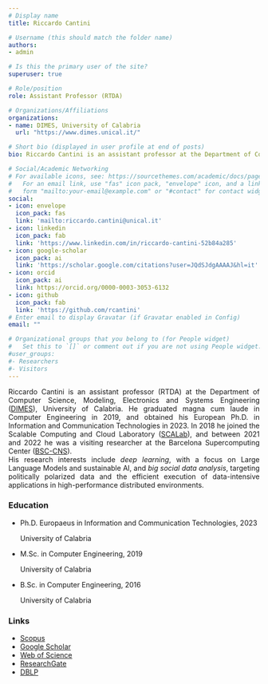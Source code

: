 ```yaml
---
# Display name
title: Riccardo Cantini

# Username (this should match the folder name)
authors:
- admin

# Is this the primary user of the site?
superuser: true

# Role/position
role: Assistant Professor (RTDA)

# Organizations/Affiliations
organizations:
- name: DIMES, University of Calabria
  url: "https://www.dimes.unical.it/"

# Short bio (displayed in user profile at end of posts)
bio: Riccardo Cantini is an assistant professor at the Department of Computer Science, Modeling, Electronics and Systems Engineering (DIMES), University of Calabria. His current research focuses on *deep learning*, with a focus on Large Language Models and sustainable AI, and *big social data analysis*, targeting politically polarized data and the efficient execution of data-intensive applications in high-performance distributed environments.

# Social/Academic Networking
# For available icons, see: https://sourcethemes.com/academic/docs/page-builder/#icons
#   For an email link, use "fas" icon pack, "envelope" icon, and a link in the
#   form "mailto:your-email@example.com" or "#contact" for contact widget.
social:
- icon: envelope
  icon_pack: fas
  link: 'mailto:riccardo.cantini@unical.it'
- icon: linkedin
  icon_pack: fab
  link: 'https://www.linkedin.com/in/riccardo-cantini-52b84a285'
- icon: google-scholar
  icon_pack: ai
  link: 'https://scholar.google.com/citations?user=JQdSJdgAAAAJ&hl=it'
- icon: orcid
  icon_pack: ai
  link: https://orcid.org/0000-0003-3053-6132
- icon: github
  icon_pack: fab
  link: 'https://github.com/rcantini'
# Enter email to display Gravatar (if Gravatar enabled in Config)
email: ""

# Organizational groups that you belong to (for People widget)
#   Set this to `[]` or comment out if you are not using People widget.
#user_groups:
#- Researchers
#- Visitors
---
```

<div style="text-align: justify">
Riccardo Cantini is an assistant professor (RTDA) at the Department of Computer Science, Modeling, Electronics and Systems Engineering (<a href="https://www.dimes.unical.it/">DIMES</a>), University of Calabria. He graduated magna cum laude in Computer Engineering in 2019, and obtained his European Ph.D. in Information and Communication Technologies in 2023. In 2018 he joined the Scalable Computing and Cloud Laboratory (<a href="http://scalab.dimes.unical.it/">SCALab</a>), and between 2021 and 2022 he was a visiting researcher at the Barcelona Supercomputing Center (<a href="https://www.bsc.es/">BSC-CNS</a>).<br>His research interests include <i>deep learning</i>, with a focus on Large Language Models and sustainable AI, and <i>big social data analysis</i>, targeting politically polarized data and the efficient execution of data-intensive applications in high-performance distributed environments.</div>
<div class="row">
	<div class="col-md-7">
	<h3>Education</h3>
	<ul class="ul-edu fa-ul">
    <li><i class="fa-li fas fa-graduation-cap"></i>
			<div class="description">
			<p class="course">Ph.D. Europaeus in Information and Communication Technologies, 2023</p>
			<p class="institution">University of Calabria</p>
			</div>
		</li>
		<li><i class="fa-li fas fa-graduation-cap"></i>
			<div class="description">
			<p class="course">M.Sc. in Computer Engineering, 2019</p>
			<p class="institution">University of Calabria</p>
			</div>
		</li>
		<li><i class="fa-li fas fa-graduation-cap"></i>
			<div class="description">
			<p class="course">B.Sc. in Computer Engineering, 2016</p>
			<p class="institution">University of Calabria</p>
			</div>
		</li>
	</ul>
	</div>
	<div class="col-md-5">
	<h3>Links</h3>
	<ul>
      <li> <a href="https://www.scopus.com/authid/detail.uri?authorId=57215871062">Scopus</a></li>
  		<li> <a href="https://scholar.google.com/citations?hl=it&amp;user=JQdSJdgAAAAJ">Google Scholar</a></li>
      <li> <a href="https://www.webofscience.com/wos/author/record/GOE-4893-2022">Web of Science</a></li>
  		<li> <a href="https://www.researchgate.net/profile/Riccardo-Cantini">ResearchGate</a></li>
      <li> <a href="https://dblp.org/pid/261/8279.html">DBLP</a></li>
	</ul>
	</div>
</div>
